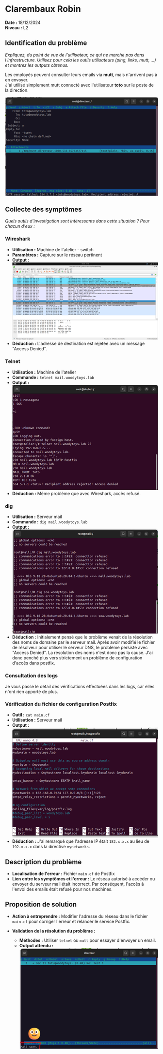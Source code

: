 # Clarembaux Robin  
**Date :** 18/12/2024  
**Niveau :** L2  

## Identification du problème
*Expliquez, du point de vue de l'utilisateur, ce qui ne marche pas dans l'infrastructure. Utilisez pour cela les outils utilisateurs (ping, links, mutt, ...) et montrez les outputs obtenus.*

Les employés peuvent consulter leurs emails via **mutt**, mais n'arrivent pas à en envoyer.  
J'ai utilisé simplement mutt connecté avec l'utilisateur **toto** sur le poste de la direction.

![1.png](1%2F1.png)

## Collecte des symptômes
*Quels outils d'investigation sont intéressants dans cette situation ? Pour chacun d'eux :*

### Wireshark
- **Utilisation :** Machine de l'atelier - switch
- **Paramètres :** Capture sur le réseau pertinent
- **Output :**
  ![2.png](1%2F2.png)
- **Déduction :** L'adresse de destination est rejetée avec un message "Access Denied".

### Telnet
- **Utilisation :** Machine de l'atelier
- **Commande :** `telnet mail.woodytoys.lab`
- **Output :**
  ![4.png](1%2F4.png)
- **Déduction :** Même problème que avec Wireshark, accès refusé.

### dig
- **Utilisation :** Serveur mail
- **Commande :** `dig mail.woodytoys.lab`
- **Output :**
  ![5.png](1%2F5.png)
- **Déduction :** Initialement pensé que le problème venait de la résolution des noms de domaine par le serveur mail. Après avoir modifié le fichier de résolveur pour utiliser le serveur DNS, le problème persiste avec "Access Denied". La résolution des noms n'est donc pas la cause. J'ai donc penché plus vers strictement un problème de configuration d'accès dans postfix.

### Consultation des logs
Je vous passe le détail des vérifications effectuées dans les logs, car elles n'ont rien apporté de plus.  


### Vérification du fichier de configuration Postfix
- **Outil :** `cat main.cf`
- **Utilisation :** Serveur mail
- **Output :**
  ![10.png](1%2F10.png)
- **Déduction :** J'ai remarqué que l'adresse IP était `182.x.x.x` au lieu de `192.x.x.x` dans la directive `mynetworks`.

## Description du problème
- **Localisation de l'erreur :** Fichier `main.cf` de Postfix
- **Lien entre les symptômes et l'erreur :** Le réseau autorisé à accéder ou envoyer du serveur mail était incorrect. Par conséquent, l'accès à l'envoi des emails était refusé pour nos machines.

## Proposition de solution
- **Action à entreprendre :** Modifier l'adresse du réseau dans le fichier `main.cf` pour corriger l'erreur et relancer le service Postfix.
  
- **Validation de la résolution du problème :**
  - **Méthodes :** Utiliser `telnet` ou `mutt` pour essayer d'envoyer un email.
  - **Output attendu :**
    ![11.png](1%2F11.png)

